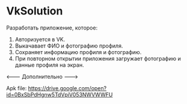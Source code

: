 # VkSolution
Разработать приложение, которое:

1. Авторизуется в VK.
2. Выкачавает ФИО и фотографию профиля.
3. Сохраняет информацию профиля и фотографию.
4. При повторном открытии приложения загружает фотографию и данные профиля на экран.

<--- Дополнительно --->

Apk file: https://drive.google.com/open?id=0BxSbPdHgnw5TdVpiV053NWVWWFU


